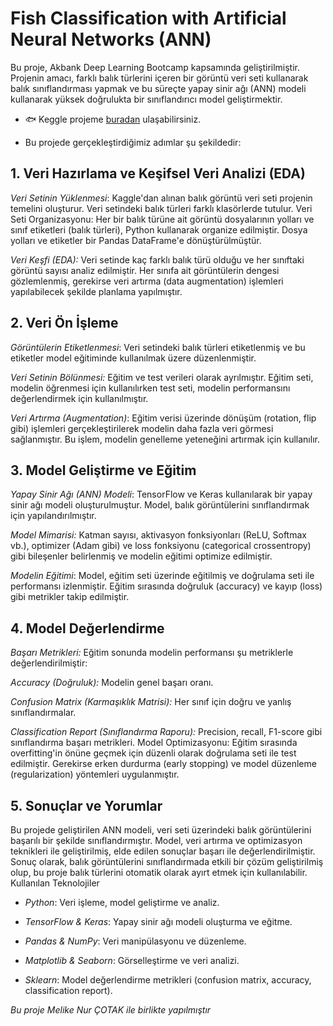 # Fish Classification with Artificial Neural Networks (ANN)

Bu proje, Akbank Deep Learning Bootcamp kapsamında geliştirilmiştir. Projenin amacı, farklı balık türlerini içeren bir görüntü veri seti kullanarak balık sınıflandırması yapmak ve bu süreçte yapay sinir ağı (ANN) modeli kullanarak yüksek doğrulukta bir sınıflandırıcı model geliştirmektir.

- 🐟 Keggle projeme [buradan](https://www.kaggle.com/code/canak0/fish-classification](https://www.kaggle.com/code/melikenurotak/fishclassification-with-ann-globalai))
 ulaşabilirsiniz.

- Bu projede gerçekleştirdiğimiz adımlar şu şekildedir:

## 1. Veri Hazırlama ve Keşifsel Veri Analizi (EDA)

*Veri Setinin Yüklenmesi*: Kaggle'dan alınan balık görüntü veri seti projenin temelini oluşturur. Veri setindeki balık türleri farklı klasörlerde tutulur.
Veri Seti Organizasyonu: Her bir balık türüne ait görüntü dosyalarının yolları ve sınıf etiketleri (balık türleri), Python kullanarak organize edilmiştir. Dosya yolları ve etiketler bir Pandas DataFrame'e dönüştürülmüştür.

*Veri Keşfi (EDA):*
Veri setinde kaç farklı balık türü olduğu ve her sınıftaki görüntü sayısı analiz edilmiştir.
Her sınıfa ait görüntülerin dengesi gözlemlenmiş, gerekirse veri artırma (data augmentation) işlemleri yapılabilecek şekilde planlama yapılmıştır.

## 2. Veri Ön İşleme

*Görüntülerin Etiketlenmesi*: Veri setindeki balık türleri etiketlenmiş ve bu etiketler model eğitiminde kullanılmak üzere düzenlenmiştir.

*Veri Setinin Bölünmesi:* Eğitim ve test verileri olarak ayrılmıştır. Eğitim seti, modelin öğrenmesi için kullanılırken test seti, modelin performansını değerlendirmek için kullanılmıştır.

*Veri Artırma (Augmentation)*: Eğitim verisi üzerinde dönüşüm (rotation, flip gibi) işlemleri gerçekleştirilerek modelin daha fazla veri görmesi sağlanmıştır. Bu işlem, modelin genelleme yeteneğini artırmak için kullanılır.

## 3. Model Geliştirme ve Eğitim

*Yapay Sinir Ağı (ANN) Modeli*: TensorFlow ve Keras kullanılarak bir yapay sinir ağı modeli oluşturulmuştur. Model, balık görüntülerini sınıflandırmak için yapılandırılmıştır.

*Model Mimarisi:*
Katman sayısı, aktivasyon fonksiyonları (ReLU, Softmax vb.), optimizer (Adam gibi) ve loss fonksiyonu (categorical crossentropy) gibi bileşenler belirlenmiş ve modelin eğitimi optimize edilmiştir.

*Modelin Eğitimi*: Model, eğitim seti üzerinde eğitilmiş ve doğrulama seti ile performansı izlenmiştir. Eğitim sırasında doğruluk (accuracy) ve kayıp (loss) gibi metrikler takip edilmiştir.

## 4. Model Değerlendirme

*Başarı Metrikleri:* Eğitim sonunda modelin performansı şu metriklerle değerlendirilmiştir:

*Accuracy (Doğruluk):* Modelin genel başarı oranı.

*Confusion Matrix (Karmaşıklık Matrisi):* Her sınıf için doğru ve yanlış sınıflandırmalar.

*Classification Report (Sınıflandırma Raporu):* Precision, recall, F1-score gibi sınıflandırma başarı metrikleri.
Model Optimizasyonu: Eğitim sırasında overfitting'in önüne geçmek için düzenli olarak doğrulama seti ile test edilmiştir. Gerekirse erken durdurma (early stopping) ve model düzenleme (regularization) yöntemleri uygulanmıştır.

## 5. Sonuçlar ve Yorumlar
Bu projede geliştirilen ANN modeli, veri seti üzerindeki balık görüntülerini başarılı bir şekilde sınıflandırmıştır.
Model, veri artırma ve optimizasyon teknikleri ile geliştirilmiş, elde edilen sonuçlar başarı ile değerlendirilmiştir.
Sonuç olarak, balık görüntülerini sınıflandırmada etkili bir çözüm geliştirilmiş olup, bu proje balık türlerini otomatik olarak ayırt etmek için kullanılabilir.
Kullanılan Teknolojiler

- *Python*: Veri işleme, model geliştirme ve analiz.

- *TensorFlow & Keras*: Yapay sinir ağı modeli oluşturma ve eğitme.

- *Pandas & NumPy*: Veri manipülasyonu ve düzenleme.

- *Matplotlib & Seaborn*: Görselleştirme ve veri analizi.

- *Sklearn*: Model değerlendirme metrikleri (confusion matrix, accuracy, classification report).

*Bu proje Melike Nur ÇOTAK ile birlikte yapılmıştır*
